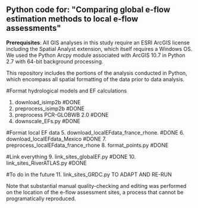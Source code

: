 ## Python code for: "Comparing global e-flow estimation methods to local e-flow assessments"

**Prerequisites**: All GIS analyses in this study require an ESRI ArcGIS license including the Spatial Analyst extension, 
which itself requires a Windows OS. We used the Python Arcpy module associated with ArcGIS 10.7 in Python 2.7 with 
64-bit background processing.

This repository includes the portions of the analysis conducted in Python, which encompass all spatial formatting of the
data prior to data analysis. 

#Format hydrological models and EF calculations
1. download_isimp2b #DONE
2. preprocess_isimp2b #DONE
3. preprocess PCR-GLOBWB 2.0 #DONE
4. downscale_EFs.py #DONE

#Format local EF data
5. download_localEFdata_france_rhone. #DONE
6. download_localEFdata_Mexico #DONE
7. preprocess_localEFdata_france_rhone
8. format_points.py #DONE

#Link everything 
9. link_sites_globalEF.py #DONE 
10. link_sites_RiverATLAS.py #DONE

#To do in the future
11. link_sites_GRDC.py TO ADAPT AND RE-RUN

Note that substantial manual quality-checking and editing was performed on the location of the e-flow assessment sites, 
a process that cannot be programatically reproduced.